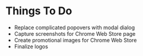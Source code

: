 # Things To Do

- Replace complicated popovers with modal dialog
- Capture screenshots for Chrome Web Store page
- Create promotional images for Chrome Web Store
- Finalize logos
